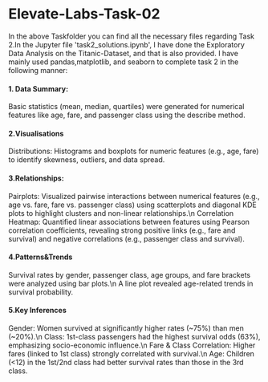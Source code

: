 # Elevate-Labs-Task-02

In the above Taskfolder you can find all the necessary files regarding Task 2.In the Jupyter file 'task2_solutions.ipynb', I have done the Exploratory Data Analysis on the Titanic-Dataset, and that is also provided. I have mainly used pandas,matplotlib, and seaborn to complete task 2 in the following manner:

#### 1. Data Summary:
Basic statistics (mean, median, quartiles) were generated for numerical features like age, fare, and passenger class using the describe method.

#### 2.Visualisations
Distributions: Histograms and boxplots for numeric features (e.g., age, fare) to identify skewness, outliers, and data spread.

#### 3.Relationships: 
Pairplots: Visualized pairwise interactions between numerical features (e.g., age vs. fare, fare vs. passenger class) using scatterplots and diagonal KDE plots to highlight clusters and non-linear relationships.\n
Correlation Heatmap: Quantified linear associations between features using Pearson correlation coefficients, revealing strong positive links (e.g., fare and survival) and negative correlations (e.g., passenger class and survival).


#### 4.Patterns&Trends
Survival rates by gender, passenger class, age groups, and fare brackets were analyzed using bar plots.\n
A line plot revealed age-related trends in survival probability.

#### 5.Key Inferences
Gender: Women survived at significantly higher rates (~75%) than men (~20%).\n
Class: 1st-class passengers had the highest survival odds (63%), emphasizing socio-economic influence.\n
Fare & Class Correlation: Higher fares (linked to 1st class) strongly correlated with survival.\n
Age: Children (<12) in the 1st/2nd class had better survival rates than those in the 3rd class.

